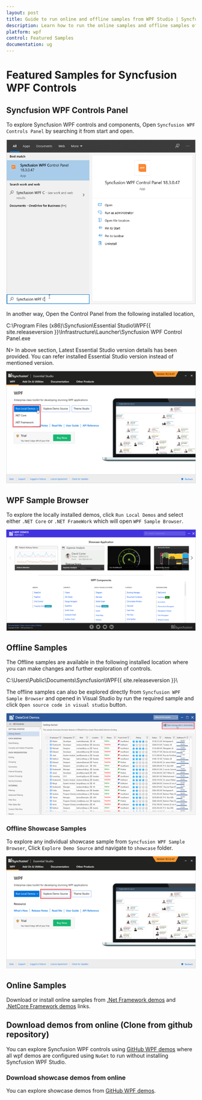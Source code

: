 ```yaml
---
layout: post
title: Guide to run online and offline samples from WPF Studio | Syncfusion
description: Learn how to run the online samples and offline samples of Syncfusion Essential Studio WPF controls and components.
platform: wpf
control: Featured Samples
documentation: ug
---
```


# Featured Samples for Syncfusion WPF Controls

## Syncfusion WPF Controls Panel

To explore Syncfusion WPF controls and components, Open `Syncfusion WPF Controls Panel` by searching it from start and open. 

![WPF Control Panel Search](Guidetorunthesamples_images/wpf-control-panel-search.png)

In another way, Open the Control Panel from the following installed location,

C:\Program Files (x86)\Syncfusion\Essential Studio\WPF\{{ site.releaseversion }}\Infrastructure\Launcher\Syncfusion WPF Control Panel.exe

N> In above section, Latest Essential Studio version details has been provided. You can refer installed Essential Studio version instead of mentioned version.

![Syncfusion WPF Controls Panel](Guidetorunthesamples_images/syncfusion-wpf-controls-panel.PNG)

## WPF Sample Browser

To explore the locally installed demos, click `Run Local Demos` and select either `.NET Core` or `.NET FrameWork` which will open `WPF Sample Browser`.

![Syncfusion WPF Sample Browser](Guidetorunthesamples_images/syncfusion-wpf-sample-browser.PNG)

## Offline Samples

The Offline samples are available in the following installed location where you can make changes and further exploration of controls.

C:\Users\Public\Documents\Syncfusion\WPF\{{ site.releaseversion }}\

The offline samples can also be explored directly from `Syncfusion WPF Sample Browser` and opened in Visual Studio by run the required sample and click `Open source code in visual studio` button.

![Exploring Syncfusion WPF Samples from Syncfusion WPF Sample Browser](Guidetorunthesamples_images/Exploring-syncfusion-wpf-Showcase-sample-from-SB.PNG)

### Offline Showcase Samples

To explore any individual showcase sample from `Syncfusion WPF Sample Browser`, Click `Explore Demo Source` and navigate to `showcase` folder.

![Exploring Syncfusion WPF Showcase Samples](Guidetorunthesamples_images/Exploring-syncfusion-wpf-Showcase-sample.PNG)

## Online Samples

Download or install online samples from [.Net Framework demos](https://www.microsoft.com/en-us/p/syncfusion-wpf-controls-examples/9n99kdhrff6g?activetab=pivot:overviewtab) and [.NetCore Framework demos](https://install.appcenter.ms/orgs/syncfusion-demos/apps/wpf-demos/distribution_groups/release) links.

## Download demos from online (Clone from github repository)

You can explore Syncfusion WPF controls using [GitHub WPF demos](https://github.com/syncfusion/wpf-demos) where all wpf demos are configured using `NuGet` to run without installing Syncfusion WPF Studio.

### Download showcase demos from online

You can explore showcase demos from [GitHub WPF demos](https://github.com/syncfusion/wpf-demos/tree/master/showcase).
